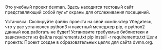 Это учебный проект devman. Здесь находится тестовый сайт представляющий собой пульт охраны для отслеживания посещений.

Установка:
Скопируйте файлы проекта на свой компьютер
Убедитесь, что у вас установлен python3 и пакетный менеджер pip, с python2 данный код работать не будет!
Установите требуемые библиотеки и зависимости из файла requirements.txt
pip install -r requirements.txt
Цели проекта:
Проект создан в образовательных целях для сайта dvmn.org.